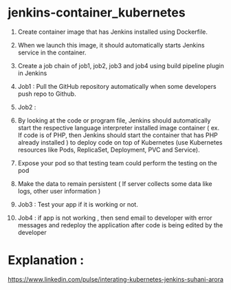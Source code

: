 # jenkins-container_kubernetes

1. Create container image that has Jenkins installed using Dockerfile.

2. When we launch this image, it should automatically starts Jenkins service in the container.

3. Create a job chain of job1, job2, job3 and job4 using build pipeline plugin in Jenkins 

4. Job1 : Pull the GitHub repository automatically when some developers push repo to Github.

5. Job2 : 

  1. By looking at the code or program file, Jenkins should automatically start the respective language interpreter installed image container ( ex. If code is of PHP, then Jenkins should start the container that has PHP already installed ) to deploy code on top of Kubernetes (use Kubernetes resources like Pods, ReplicaSet, Deployment, PVC and Service).

2. Expose your pod so that testing team could perform the testing on the pod

  3. Make the data to remain persistent ( If server collects some data like logs, other user information )

6. Job3 : Test your app if it is working or not.

7. Job4 : if app is not working , then send email to developer with error messages and redeploy the application after code is being edited by the developer


# Explanation :

https://www.linkedin.com/pulse/interating-kubernetes-jenkins-suhani-arora 
